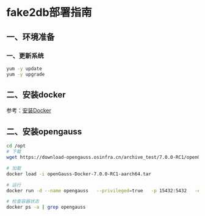 # fake2db部署指南

## ‌一、环境准备

### 一、更新系统

```bash
yum -y update  
yum -y upgrade
```

## ‌二、安装docker

参考：[安装Docker](https://support.huaweicloud.com/bestpractice-hce/hce_bp_0002.html)

## ‌二、安装opengauss

```bash
cd /opt
# 下载
wget https://download-opengauss.osinfra.cn/archive_test/7.0.0-RC1/openGauss7.0.0-RC1.B023/openEuler20.03/arm/openGauss-Docker-7.0.0-RC1-aarch64.tar

# 加载
docker load -i openGauss-Docker-7.0.0-RC1-aarch64.tar

# 运行
docker run -d --name opengauss   --privileged=true   -p 15432:5432   -e GS_PASSWORD="QwErTy@123!"   -v /data/opengauss:/var/lib/opengauss   --shm-size=1g   --memory=4g   opengauss:7.0.0-rc1

# 检查容器状态
docker ps -a | grep opengauss
```
